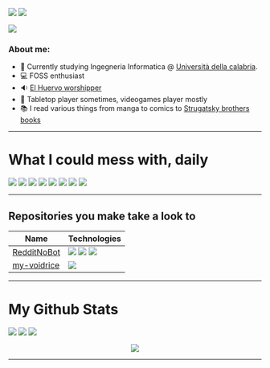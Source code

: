 
![](https://readme-typing-svg.demolab.com?font=Josefin+Sans&duration=6000&pause=200&color=1300F7&multiline=true&width=450&height=75&lines=Welcome+to+my+Github+profile+page;I'm+Matteo+Orlando+%7C+@teor0)
![](https://github-stats-alpha.vercel.app/api?username=teor0&cc=00000&tc=8c1eff&ic=fff&bc=ff2975)

[![](https://img.shields.io/badge/-GMAIL-c14438?style=flat&logo=Gmail&logoColor=white)](mailto:orlandomatteo38@gmail.com "Contact me")


### About me:
- :book: Currently studying Ingegneria Informatica @ [Università della calabria](https://www.unical.it).
- :computer: FOSS enthusiast
- :sound: [El Huervo worshipper](https://open.spotify.com/artist/2gG1LfmQPkHZNptgVpYlpr)
- :game_die: Tabletop player sometimes, videogames player mostly
- :books: I read various things from manga to comics to [Strugatsky brothers books](https://en.wikipedia.org/wiki/Arkady_and_Boris_Strugatsky)

---
# What I could mess with, daily
![](https://readme-components.vercel.app/api?component=logo&logo=Linux&fill=f9c600)
![](https://readme-components.vercel.app/api?component=logo&logo=vim&fill=green)
![](https://readme-components.vercel.app/api?component=logo&logo=Java&fill=ff8007)
![](https://readme-components.vercel.app/api?component=logo&logo=C&fill=50a7f4)
![](https://readme-components.vercel.app/api?component=logo&logo=Python&fill=0a2a5e)
![](https://readme-components.vercel.app/api?component=logo&logo=Github&fill=000000)
![](https://img.shields.io/badge/bash-%23121011.svg?style=for-the-badge&logo=gnu-bash&logoColor=white)
![](https://img.shields.io/badge/Obsidian-%23483699.svg?style=for-the-badge&logo=obsidian&logoColor=white)

---
## Repositories you make take a look to
| Name                                                          | Technologies                                                                                                                                                                                                                   |
| ------------------------------------------------------------- | ------------------------------------------------------------------------------------------------------------------------------------------------------------------------------------------------------------------------------ |
| [RedditNoBot](https://github.com/teor0/RedditNoBot) | ![](https://img.shields.io/badge/API-red?style=flat-square&logo=youtube) ![](https://img.shields.io/badge/API-orange?style=flat-square&logo=reddit) ![](https://img.shields.io/badge/API-purple?style=flat-square&logo=twitch) |
| [my-voidrice](https://github.com/teor0/my-voidrice)           | ![](https://img.shields.io/github/downloads/teor0/my-voidrice/total?logoColor=%C3%AC) |


---
# My Github Stats

![](http://github-profile-summary-cards.vercel.app/api/cards/profile-details?username=teor0&theme=github_dark)
![](http://github-profile-summary-cards.vercel.app/api/cards/repos-per-language?username=teor0&theme=github_dark)
![](http://github-profile-summary-cards.vercel.app/api/cards/most-commit-language?username=teor0&theme=github_dark)

<div align="center">
<p></p>
<img src="https://profile-counter.glitch.me/teor0/count.svg" align="center">
</div>

---
